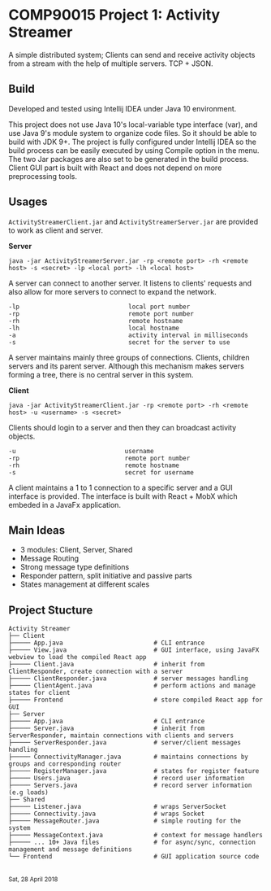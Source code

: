 # COMP90015 Project 1: Activity Streamer

A simple distributed system; Clients can send and receive activity objects from a stream with the help of multiple servers. TCP + JSON.


## Build

Developed and tested using Intellij IDEA under Java 10 environment.

This project does not use Java 10's local-variable type interface (var), and use Java 9's module system to organize code files. So it should be able to build with JDK 9+. The project is fully configured under Intellij IDEA so the build process can be easily executed by using Compile option in the menu. The two Jar packages are also set to be generated in the build process. Client GUI part is built with React and does not depend on more preprocessing tools.


## Usages

`ActivityStreamerClient.jar` and `ActivityStreamerServer.jar` are provided to work as client and server.

__Server__

```
java -jar ActivityStreamerServer.jar -rp <remote port> -rh <remote host> -s <secret> -lp <local port> -lh <local host>
```

A server can connect to another server. It listens to clients' requests and also allow for more servers to connect to expand the network.

```
-lp                              local port number
-rp                              remote port number
-rh                              remote hostname
-lh                              local hostname
-a                               activity interval in milliseconds
-s                               secret for the server to use
```
A server maintains mainly three groups of connections. Clients, children servers and its parent server. Although this mechanism makes servers forming a tree, there is no central server in this system. 

__Client__
```
java -jar ActivityStreamerClient.jar -rp <remote port> -rh <remote host> -u <username> -s <secret>
```

Clients should login to a server and then they can broadcast activity objects.
```
-u                              username
-rp                             remote port number
-rh                             remote hostname
-s                              secret for username
```   
A client maintains a 1 to 1 connection to a specific server and a GUI interface is provided. The interface is built with React + MobX which embeded in a JavaFx application.

## Main Ideas

- 3 modules: Client, Server, Shared
- Message Routing
- Strong message type definitions
- Responder pattern, split initiative and passive parts
- States management at different scales

## Project Stucture

```
Activity Streamer
├── Client         
├───── App.java                         # CLI entrance              
├───── View.java                        # GUI interface, using JavaFX webview to load the compiled React app               
├───── Client.java                      # inherit from ClientResponder, create connection with a server
├───── ClientResponder.java             # server messages handling
├───── ClientAgent.java                 # perform actions and manage states for client
├───── Frontend                         # store compiled React app for GUI
├── Server                              
├───── App.java                         # CLI entrance
├───── Server.java                      # inherit from ServerResponder, maintain connections with clients and servers
├───── ServerResponder.java             # server/client messages handling
├───── ConnectivityManager.java         # maintains connections by groups and corresponding router
├───── RegisterManager.java             # states for register feature
├───── Users.java                       # record user information
├───── Servers.java                     # record server information (e.g loads)  
├── Shared            
├───── Listener.java                    # wraps ServerSocket
├───── Connectivity.java                # wraps Socket
├───── MessageRouter.java               # simple routing for the system
├───── MessageContext.java              # context for message handlers
├───── ... 10+ Java files               # for async/sync, connection management and message definitions 
└── Frontend                            # GUI application source code
```

<br />  
<sup>Sat, 28 April 2018</sup> 
